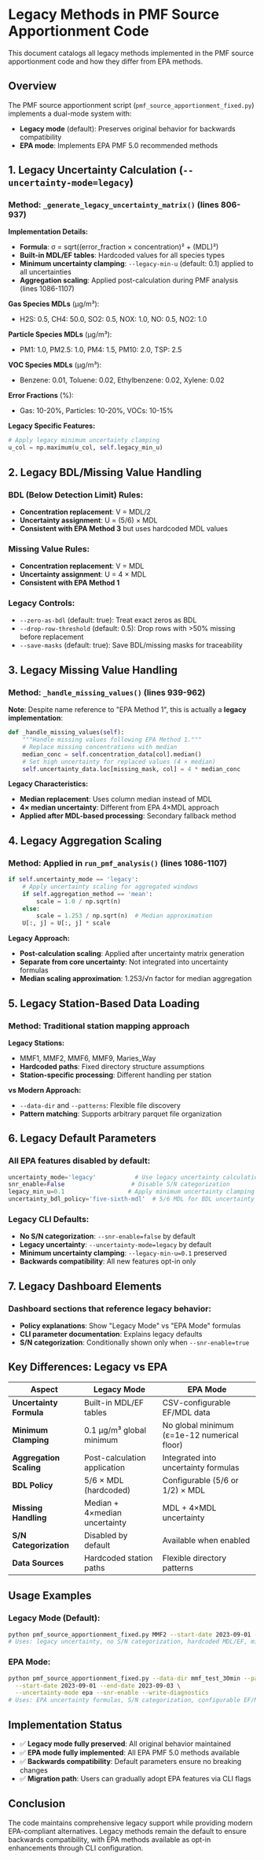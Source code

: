 # Legacy Methods in PMF Source Apportionment Code

This document catalogs all legacy methods implemented in the PMF source apportionment code and how they differ from EPA methods.

## Overview

The PMF source apportionment script (`pmf_source_apportionment_fixed.py`) implements a dual-mode system with:
- **Legacy mode** (default): Preserves original behavior for backwards compatibility
- **EPA mode**: Implements EPA PMF 5.0 recommended methods

## 1. Legacy Uncertainty Calculation (`--uncertainty-mode=legacy`)

### Method: `_generate_legacy_uncertainty_matrix()` (lines 806-937)

**Implementation Details:**
- **Formula**: σ = sqrt((error_fraction × concentration)² + (MDL)²)
- **Built-in MDL/EF tables**: Hardcoded values for all species types
- **Minimum uncertainty clamping**: `--legacy-min-u` (default: 0.1) applied to all uncertainties
- **Aggregation scaling**: Applied post-calculation during PMF analysis (lines 1086-1107)

**Gas Species MDLs** (μg/m³):
- H2S: 0.5, CH4: 50.0, SO2: 0.5, NOX: 1.0, NO: 0.5, NO2: 1.0

**Particle Species MDLs** (μg/m³):  
- PM1: 1.0, PM2.5: 1.0, PM4: 1.5, PM10: 2.0, TSP: 2.5

**VOC Species MDLs** (μg/m³):
- Benzene: 0.01, Toluene: 0.02, Ethylbenzene: 0.02, Xylene: 0.02

**Error Fractions** (%):
- Gas: 10-20%, Particles: 10-20%, VOCs: 10-15%

**Legacy Specific Features:**
```python
# Apply legacy minimum uncertainty clamping
u_col = np.maximum(u_col, self.legacy_min_u)
```

## 2. Legacy BDL/Missing Value Handling

### BDL (Below Detection Limit) Rules:
- **Concentration replacement**: V = MDL/2
- **Uncertainty assignment**: U = (5/6) × MDL
- **Consistent with EPA Method 3** but uses hardcoded MDL values

### Missing Value Rules:  
- **Concentration replacement**: V = MDL
- **Uncertainty assignment**: U = 4 × MDL
- **Consistent with EPA Method 1**

### Legacy Controls:
- `--zero-as-bdl` (default: true): Treat exact zeros as BDL
- `--drop-row-threshold` (default: 0.5): Drop rows with >50% missing before replacement
- `--save-masks` (default: true): Save BDL/missing masks for traceability

## 3. Legacy Missing Value Handling

### Method: `_handle_missing_values()` (lines 939-962)

**Note**: Despite name reference to "EPA Method 1", this is actually a **legacy implementation**:

```python
def _handle_missing_values(self):
    """Handle missing values following EPA Method 1."""
    # Replace missing concentrations with median
    median_conc = self.concentration_data[col].median()
    # Set high uncertainty for replaced values (4 × median)
    self.uncertainty_data.loc[missing_mask, col] = 4 * median_conc
```

**Legacy Characteristics:**
- **Median replacement**: Uses column median instead of MDL
- **4× median uncertainty**: Different from EPA 4×MDL approach
- **Applied after MDL-based processing**: Secondary fallback method

## 4. Legacy Aggregation Scaling

### Method: Applied in `run_pmf_analysis()` (lines 1086-1107)

```python
if self.uncertainty_mode == 'legacy':
    # Apply uncertainty scaling for aggregated windows
    if self.aggregation_method == 'mean':
        scale = 1.0 / np.sqrt(n)
    else:
        scale = 1.253 / np.sqrt(n)  # Median approximation
    U[:, j] = U[:, j] * scale
```

**Legacy Approach:**
- **Post-calculation scaling**: Applied after uncertainty matrix generation
- **Separate from core uncertainty**: Not integrated into uncertainty formulas
- **Median scaling approximation**: 1.253/√n factor for median aggregation

## 5. Legacy Station-Based Data Loading

### Method: Traditional station mapping approach

**Legacy Stations:**
- MMF1, MMF2, MMF6, MMF9, Maries_Way
- **Hardcoded paths**: Fixed directory structure assumptions
- **Station-specific processing**: Different handling per station

**vs Modern Approach:**
- `--data-dir` and `--patterns`: Flexible file discovery
- **Pattern matching**: Supports arbitrary parquet file organization

## 6. Legacy Default Parameters

### All EPA features disabled by default:
```python
uncertainty_mode='legacy'           # Use legacy uncertainty calculation
snr_enable=False                   # Disable S/N categorization 
legacy_min_u=0.1                  # Apply minimum uncertainty clamping
uncertainty_bdl_policy='five-sixth-mdl'  # 5/6 MDL for BDL uncertainty
```

### Legacy CLI Defaults:
- **No S/N categorization**: `--snr-enable=false` by default
- **Legacy uncertainty**: `--uncertainty-mode=legacy` by default  
- **Minimum uncertainty clamping**: `--legacy-min-u=0.1` preserved
- **Backwards compatibility**: All new features opt-in only

## 7. Legacy Dashboard Elements

### Dashboard sections that reference legacy behavior:
- **Policy explanations**: Show "Legacy Mode" vs "EPA Mode" formulas
- **CLI parameter documentation**: Explains legacy defaults
- **S/N categorization**: Conditionally shown only when `--snr-enable=true`

## Key Differences: Legacy vs EPA

| Aspect | Legacy Mode | EPA Mode |
|--------|-------------|----------|
| **Uncertainty Formula** | Built-in MDL/EF tables | CSV-configurable EF/MDL data |
| **Minimum Clamping** | 0.1 μg/m³ global minimum | No global minimum (ε=1e-12 numerical floor) |
| **Aggregation Scaling** | Post-calculation application | Integrated into uncertainty formulas |
| **BDL Policy** | 5/6 × MDL (hardcoded) | Configurable (5/6 or 1/2) × MDL |
| **Missing Handling** | Median + 4×median uncertainty | MDL + 4×MDL uncertainty |
| **S/N Categorization** | Disabled by default | Available when enabled |
| **Data Sources** | Hardcoded station paths | Flexible directory patterns |

## Usage Examples

### Legacy Mode (Default):
```bash
python pmf_source_apportionment_fixed.py MMF2 --start-date 2023-09-01 --end-date 2023-09-03
# Uses: legacy uncertainty, no S/N categorization, hardcoded MDL/EF, min uncertainty clamping
```

### EPA Mode:
```bash  
python pmf_source_apportionment_fixed.py --data-dir mmf_test_30min --patterns "*mmf2*.parquet" \
  --start-date 2023-09-01 --end-date 2023-09-03 \
  --uncertainty-mode epa --snr-enable --write-diagnostics
# Uses: EPA uncertainty formulas, S/N categorization, configurable EF/MDL, no min clamping
```

## Implementation Status

- ✅ **Legacy mode fully preserved**: All original behavior maintained
- ✅ **EPA mode fully implemented**: All EPA PMF 5.0 methods available  
- ✅ **Backwards compatibility**: Default parameters ensure no breaking changes
- ✅ **Migration path**: Users can gradually adopt EPA features via CLI flags

## Conclusion

The code maintains comprehensive legacy support while providing modern EPA-compliant alternatives. Legacy methods remain the default to ensure backwards compatibility, with EPA methods available as opt-in enhancements through CLI configuration.